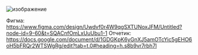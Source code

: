 ![изображение](https://github.com/user-attachments/assets/a982c195-5cbd-4be7-87d6-62c4e8049a11)

Фигма: https://www.figma.com/design/Uwdvf0r4W9qgSXTUNoxJFM/Untitled?node-id=9-60&t=SQACnfOmLxUuUbu1-1
Отчетик: https://docs.google.com/document/d/1GDGKpK6yGnXJ5amOTcYic5gEHO6oH5bFRQr2WTSWgRg/edit?tab=t.0#heading=h.s8b9vr7rbh7l